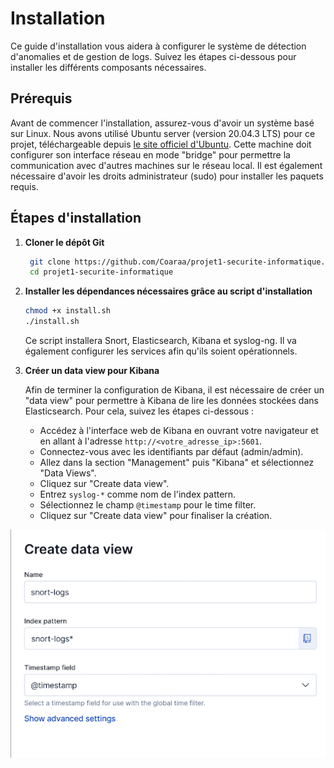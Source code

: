 # Installation

Ce guide d'installation vous aidera à configurer le système de détection d'anomalies et de gestion de logs. Suivez les étapes ci-dessous pour installer les différents composants nécessaires.

## Prérequis

Avant de commencer l'installation, assurez-vous d'avoir un système basé sur Linux. Nous avons utilisé Ubuntu server (version 20.04.3 LTS) pour ce projet, téléchargeable depuis [le site officiel d'Ubuntu](https://ubuntu.com/download/server). Cette machine doit configurer son interface réseau en mode "bridge" pour permettre la communication avec d'autres machines sur le réseau local.
Il est également nécessaire d'avoir les droits administrateur (sudo) pour installer les paquets requis.


## Étapes d'installation

1. **Cloner le dépôt Git**

   ```bash
    git clone https://github.com/Coaraa/projet1-securite-informatique.git
    cd projet1-securite-informatique
   ```

2. **Installer les dépendances nécessaires grâce au script d'installation**

   ```bash
   chmod +x install.sh
   ./install.sh
   ```
   Ce script installera Snort, Elasticsearch, Kibana et syslog-ng. Il va également configurer les services afin qu'ils soient opérationnels.

3. **Créer un data view pour Kibana**

   Afin de terminer la configuration de Kibana, il est nécessaire de créer un "data view" pour permettre à Kibana de lire les données stockées dans Elasticsearch. Pour cela, suivez les étapes ci-dessous :

    - Accédez à l'interface web de Kibana en ouvrant votre navigateur et en allant à l'adresse `http://<votre_adresse_ip>:5601`.
    - Connectez-vous avec les identifiants par défaut (admin/admin).
    - Allez dans la section "Management" puis "Kibana" et sélectionnez "Data Views".
    - Cliquez sur "Create data view".
    - Entrez `syslog-*` comme nom de l'index pattern.
    - Sélectionnez le champ `@timestamp` pour le time filter.
    - Cliquez sur "Create data view" pour finaliser la création.

![Interface de création du data view Kibana](dataview_kibana.png)


